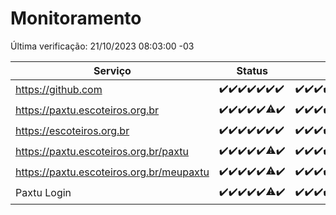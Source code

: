 # Monitoramento

Última verificação: 21/10/2023 08:03:00 -03

|Serviço|Status|Últimas 24h|
|---|---|---|
|https://github.com|<span title="2023-10-14: OK=24">✔️</span><span title="2023-10-15: OK=24">✔️</span><span title="2023-10-16: OK=24">✔️</span><span title="2023-10-17: OK=24">✔️</span><span title="2023-10-18: OK=24">✔️</span><span title="2023-10-19: OK=24">✔️</span><span title="2023-10-20: OK=11">✔️</span>|<span title="20/10/2023 08:03:00 -03 : 200">✔️</span><span title="20/10/2023 09:11:00 -03 : 200">✔️</span><span title="20/10/2023 10:08:00 -03 : 200">✔️</span><span title="20/10/2023 11:05:00 -03 : 200">✔️</span><span title="20/10/2023 12:04:00 -03 : 200">✔️</span><span title="20/10/2023 13:07:00 -03 : 200">✔️</span><span title="20/10/2023 14:04:00 -03 : 200">✔️</span><span title="20/10/2023 15:06:00 -03 : 200">✔️</span><span title="20/10/2023 16:03:00 -03 : 200">✔️</span><span title="20/10/2023 17:06:00 -03 : 200">✔️</span><span title="20/10/2023 18:03:00 -03 : 200">✔️</span><span title="20/10/2023 19:04:00 -03 : 200">✔️</span><span title="20/10/2023 20:04:00 -03 : 200">✔️</span><span title="20/10/2023 21:27:00 -03 : 200">✔️</span><span title="20/10/2023 22:38:00 -03 : 200">✔️</span><span title="20/10/2023 23:11:00 -03 : 200">✔️</span><span title="21/10/2023 00:06:00 -03 : 200">✔️</span><span title="21/10/2023 01:07:00 -03 : 200">✔️</span><span title="21/10/2023 02:04:00 -03 : 200">✔️</span><span title="21/10/2023 03:07:00 -03 : 200">✔️</span><span title="21/10/2023 04:03:00 -03 : 200">✔️</span><span title="21/10/2023 05:07:00 -03 : 200">✔️</span><span title="21/10/2023 06:03:00 -03 : 200">✔️</span><span title="21/10/2023 07:04:00 -03 : 200">✔️</span><span title="21/10/2023 08:03:00 -03 : 200">✔️</span>|
|https://paxtu.escoteiros.org.br|<span title="2023-10-14: OK=24">✔️</span><span title="2023-10-15: OK=24">✔️</span><span title="2023-10-16: OK=24">✔️</span><span title="2023-10-17: OK=24">✔️</span><span title="2023-10-18: OK=24">✔️</span><span title="2023-10-19: OK=23, Falhas=1">⚠️</span><span title="2023-10-20: OK=11">✔️</span>|<span title="20/10/2023 08:03:00 -03 : 200">✔️</span><span title="20/10/2023 09:11:00 -03 : 200">✔️</span><span title="20/10/2023 10:08:00 -03 : 200">✔️</span><span title="20/10/2023 11:05:00 -03 : 200">✔️</span><span title="20/10/2023 12:04:00 -03 : 200">✔️</span><span title="20/10/2023 13:07:00 -03 : 200">✔️</span><span title="20/10/2023 14:04:00 -03 : 200">✔️</span><span title="20/10/2023 15:06:00 -03 : 200">✔️</span><span title="20/10/2023 16:03:00 -03 : 200">✔️</span><span title="20/10/2023 17:06:00 -03 : 200">✔️</span><span title="20/10/2023 18:03:00 -03 : 200">✔️</span><span title="20/10/2023 19:04:00 -03 : 200">✔️</span><span title="20/10/2023 20:04:00 -03 : 200">✔️</span><span title="20/10/2023 21:27:00 -03 : 200">✔️</span><span title="20/10/2023 22:38:00 -03 : 200">✔️</span><span title="20/10/2023 23:11:00 -03 : 200">✔️</span><span title="21/10/2023 00:06:00 -03 : 200">✔️</span><span title="21/10/2023 01:07:00 -03 : 200">✔️</span><span title="21/10/2023 02:04:00 -03 : 200">✔️</span><span title="21/10/2023 03:07:00 -03 : 200">✔️</span><span title="21/10/2023 04:03:00 -03 : 200">✔️</span><span title="21/10/2023 05:07:00 -03 : 200">✔️</span><span title="21/10/2023 06:03:00 -03 : 200">✔️</span><span title="21/10/2023 07:04:00 -03 : 200">✔️</span><span title="21/10/2023 08:03:00 -03 : 200">✔️</span>|
|https://escoteiros.org.br|<span title="2023-10-14: OK=24">✔️</span><span title="2023-10-15: OK=24">✔️</span><span title="2023-10-16: OK=24">✔️</span><span title="2023-10-17: OK=24">✔️</span><span title="2023-10-18: OK=24">✔️</span><span title="2023-10-19: OK=24">✔️</span><span title="2023-10-20: OK=11">✔️</span>|<span title="20/10/2023 08:03:00 -03 : 200">✔️</span><span title="20/10/2023 09:11:00 -03 : 200">✔️</span><span title="20/10/2023 10:08:00 -03 : 200">✔️</span><span title="20/10/2023 11:05:00 -03 : 200">✔️</span><span title="20/10/2023 12:04:00 -03 : 200">✔️</span><span title="20/10/2023 13:07:00 -03 : 200">✔️</span><span title="20/10/2023 14:04:00 -03 : 200">✔️</span><span title="20/10/2023 15:06:00 -03 : 200">✔️</span><span title="20/10/2023 16:03:00 -03 : 200">✔️</span><span title="20/10/2023 17:06:00 -03 : 200">✔️</span><span title="20/10/2023 18:03:00 -03 : 200">✔️</span><span title="20/10/2023 19:04:00 -03 : 200">✔️</span><span title="20/10/2023 20:04:00 -03 : 200">✔️</span><span title="20/10/2023 21:27:00 -03 : 200">✔️</span><span title="20/10/2023 22:38:00 -03 : 200">✔️</span><span title="20/10/2023 23:11:00 -03 : 200">✔️</span><span title="21/10/2023 00:06:00 -03 : 200">✔️</span><span title="21/10/2023 01:07:00 -03 : 200">✔️</span><span title="21/10/2023 02:04:00 -03 : 200">✔️</span><span title="21/10/2023 03:07:00 -03 : 200">✔️</span><span title="21/10/2023 04:03:00 -03 : 200">✔️</span><span title="21/10/2023 05:07:00 -03 : 200">✔️</span><span title="21/10/2023 06:03:00 -03 : 200">✔️</span><span title="21/10/2023 07:04:00 -03 : 200">✔️</span><span title="21/10/2023 08:03:00 -03 : 200">✔️</span>|
|https://paxtu.escoteiros.org.br/paxtu|<span title="2023-10-14: OK=24">✔️</span><span title="2023-10-15: OK=24">✔️</span><span title="2023-10-16: OK=24">✔️</span><span title="2023-10-17: OK=24">✔️</span><span title="2023-10-18: OK=24">✔️</span><span title="2023-10-19: OK=23, Falhas=1">⚠️</span><span title="2023-10-20: OK=11">✔️</span>|<span title="20/10/2023 08:03:00 -03 : 200">✔️</span><span title="20/10/2023 09:11:00 -03 : 200">✔️</span><span title="20/10/2023 10:08:00 -03 : 200">✔️</span><span title="20/10/2023 11:05:00 -03 : 200">✔️</span><span title="20/10/2023 12:04:00 -03 : 200">✔️</span><span title="20/10/2023 13:07:00 -03 : 200">✔️</span><span title="20/10/2023 14:04:00 -03 : 200">✔️</span><span title="20/10/2023 15:07:00 -03 : 200">✔️</span><span title="20/10/2023 16:03:00 -03 : 200">✔️</span><span title="20/10/2023 17:06:00 -03 : 200">✔️</span><span title="20/10/2023 18:03:00 -03 : 200">✔️</span><span title="20/10/2023 19:04:00 -03 : 200">✔️</span><span title="20/10/2023 20:04:00 -03 : 200">✔️</span><span title="20/10/2023 21:27:00 -03 : 200">✔️</span><span title="20/10/2023 22:38:00 -03 : 200">✔️</span><span title="20/10/2023 23:11:00 -03 : 200">✔️</span><span title="21/10/2023 00:06:00 -03 : 200">✔️</span><span title="21/10/2023 01:07:00 -03 : 200">✔️</span><span title="21/10/2023 02:04:00 -03 : 200">✔️</span><span title="21/10/2023 03:07:00 -03 : 200">✔️</span><span title="21/10/2023 04:03:00 -03 : 200">✔️</span><span title="21/10/2023 05:07:00 -03 : 200">✔️</span><span title="21/10/2023 06:03:00 -03 : 200">✔️</span><span title="21/10/2023 07:04:00 -03 : 200">✔️</span><span title="21/10/2023 08:03:00 -03 : 200">✔️</span>|
|https://paxtu.escoteiros.org.br/meupaxtu|<span title="2023-10-14: OK=24">✔️</span><span title="2023-10-15: OK=24">✔️</span><span title="2023-10-16: OK=24">✔️</span><span title="2023-10-17: OK=24">✔️</span><span title="2023-10-18: OK=24">✔️</span><span title="2023-10-19: OK=23, Falhas=1">⚠️</span><span title="2023-10-20: OK=11">✔️</span>|<span title="20/10/2023 08:03:00 -03 : 200">✔️</span><span title="20/10/2023 09:11:00 -03 : 200">✔️</span><span title="20/10/2023 10:08:00 -03 : 200">✔️</span><span title="20/10/2023 11:05:00 -03 : 200">✔️</span><span title="20/10/2023 12:04:00 -03 : 200">✔️</span><span title="20/10/2023 13:07:00 -03 : 200">✔️</span><span title="20/10/2023 14:04:00 -03 : 200">✔️</span><span title="20/10/2023 15:07:00 -03 : 200">✔️</span><span title="20/10/2023 16:03:00 -03 : 200">✔️</span><span title="20/10/2023 17:06:00 -03 : 200">✔️</span><span title="20/10/2023 18:03:00 -03 : 200">✔️</span><span title="20/10/2023 19:04:00 -03 : 200">✔️</span><span title="20/10/2023 20:04:00 -03 : 200">✔️</span><span title="20/10/2023 21:27:00 -03 : 200">✔️</span><span title="20/10/2023 22:38:00 -03 : 200">✔️</span><span title="20/10/2023 23:11:00 -03 : 200">✔️</span><span title="21/10/2023 00:06:00 -03 : 200">✔️</span><span title="21/10/2023 01:07:00 -03 : 200">✔️</span><span title="21/10/2023 02:04:00 -03 : 200">✔️</span><span title="21/10/2023 03:07:00 -03 : 200">✔️</span><span title="21/10/2023 04:03:00 -03 : 200">✔️</span><span title="21/10/2023 05:07:00 -03 : 200">✔️</span><span title="21/10/2023 06:03:00 -03 : 200">✔️</span><span title="21/10/2023 07:04:00 -03 : 200">✔️</span><span title="21/10/2023 08:03:00 -03 : 200">✔️</span>|
|Paxtu Login|<span title="2023-10-14: OK=24">✔️</span><span title="2023-10-15: OK=24">✔️</span><span title="2023-10-16: OK=24">✔️</span><span title="2023-10-17: OK=24">✔️</span><span title="2023-10-18: OK=24">✔️</span><span title="2023-10-19: OK=23, Falhas=1">⚠️</span><span title="2023-10-20: OK=11">✔️</span>|<span title="20/10/2023 08:03:00 -03 : 200">✔️</span><span title="20/10/2023 09:11:00 -03 : 200">✔️</span><span title="20/10/2023 10:08:00 -03 : 200">✔️</span><span title="20/10/2023 11:05:00 -03 : 200">✔️</span><span title="20/10/2023 12:04:00 -03 : 200">✔️</span><span title="20/10/2023 13:07:00 -03 : 200">✔️</span><span title="20/10/2023 14:04:00 -03 : 200">✔️</span><span title="20/10/2023 15:07:00 -03 : 200">✔️</span><span title="20/10/2023 16:03:00 -03 : 200">✔️</span><span title="20/10/2023 17:06:00 -03 : 200">✔️</span><span title="20/10/2023 18:03:00 -03 : 200">✔️</span><span title="20/10/2023 19:04:00 -03 : 200">✔️</span><span title="20/10/2023 20:04:00 -03 : 200">✔️</span><span title="20/10/2023 21:27:00 -03 : 200">✔️</span><span title="20/10/2023 22:38:00 -03 : 200">✔️</span><span title="20/10/2023 23:11:00 -03 : 200">✔️</span><span title="21/10/2023 00:06:00 -03 : 200">✔️</span><span title="21/10/2023 01:07:00 -03 : 200">✔️</span><span title="21/10/2023 02:04:00 -03 : 200">✔️</span><span title="21/10/2023 03:07:00 -03 : 200">✔️</span><span title="21/10/2023 04:03:00 -03 : 200">✔️</span><span title="21/10/2023 05:07:00 -03 : 200">✔️</span><span title="21/10/2023 06:03:00 -03 : 200">✔️</span><span title="21/10/2023 07:04:00 -03 : 200">✔️</span><span title="21/10/2023 08:03:00 -03 : 200">✔️</span>|
